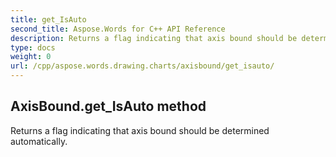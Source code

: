 ```yaml
---
title: get_IsAuto
second_title: Aspose.Words for C++ API Reference
description: Returns a flag indicating that axis bound should be determined automatically. 
type: docs
weight: 0
url: /cpp/aspose.words.drawing.charts/axisbound/get_isauto/
---
```

## AxisBound.get_IsAuto method


Returns a flag indicating that axis bound should be determined automatically.

